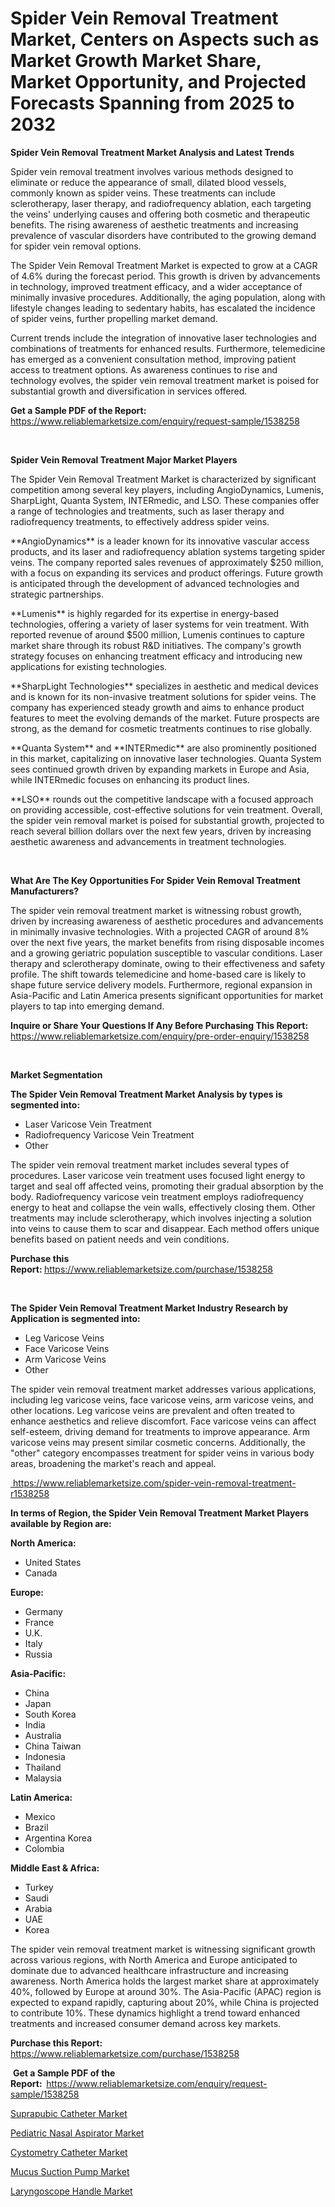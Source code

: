 <p><h1>Spider Vein Removal Treatment Market, Centers on Aspects such as Market Growth Market Share, Market Opportunity, and Projected Forecasts Spanning from 2025 to 2032</h1></p><p><strong>Spider Vein Removal Treatment Market Analysis and Latest Trends</strong></p>
<p><p>Spider vein removal treatment involves various methods designed to eliminate or reduce the appearance of small, dilated blood vessels, commonly known as spider veins. These treatments can include sclerotherapy, laser therapy, and radiofrequency ablation, each targeting the veins' underlying causes and offering both cosmetic and therapeutic benefits. The rising awareness of aesthetic treatments and increasing prevalence of vascular disorders have contributed to the growing demand for spider vein removal options.</p><p>The Spider Vein Removal Treatment Market is expected to grow at a CAGR of 4.6% during the forecast period. This growth is driven by advancements in technology, improved treatment efficacy, and a wider acceptance of minimally invasive procedures. Additionally, the aging population, along with lifestyle changes leading to sedentary habits, has escalated the incidence of spider veins, further propelling market demand. </p><p>Current trends include the integration of innovative laser technologies and combinations of treatments for enhanced results. Furthermore, telemedicine has emerged as a convenient consultation method, improving patient access to treatment options. As awareness continues to rise and technology evolves, the spider vein removal treatment market is poised for substantial growth and diversification in services offered.</p></p>
<p><strong>Get a Sample PDF of the Report:&nbsp;</strong> <a href="https://www.reliablemarketsize.com/enquiry/request-sample/1538258?utm_campaign=2113&utm_medium=2&utm_source=Github&utm_content=ia&utm_term=03032025&utm_id=spider-vein-removal-treatment">https://www.reliablemarketsize.com/enquiry/request-sample/1538258</a></p>
<p>&nbsp;</p>
<p><strong>Spider Vein Removal Treatment Major Market Players</strong></p>
<p><p>The Spider Vein Removal Treatment Market is characterized by significant competition among several key players, including AngioDynamics, Lumenis, SharpLight, Quanta System, INTERmedic, and LSO. These companies offer a range of technologies and treatments, such as laser therapy and radiofrequency treatments, to effectively address spider veins.</p><p>**AngioDynamics** is a leader known for its innovative vascular access products, and its laser and radiofrequency ablation systems targeting spider veins. The company reported sales revenues of approximately $250 million, with a focus on expanding its services and product offerings. Future growth is anticipated through the development of advanced technologies and strategic partnerships.</p><p>**Lumenis** is highly regarded for its expertise in energy-based technologies, offering a variety of laser systems for vein treatment. With reported revenue of around $500 million, Lumenis continues to capture market share through its robust R&D initiatives. The company's growth strategy focuses on enhancing treatment efficacy and introducing new applications for existing technologies.</p><p>**SharpLight Technologies** specializes in aesthetic and medical devices and is known for its non-invasive treatment solutions for spider veins. The company has experienced steady growth and aims to enhance product features to meet the evolving demands of the market. Future prospects are strong, as the demand for cosmetic treatments continues to rise globally.</p><p>**Quanta System** and **INTERmedic** are also prominently positioned in this market, capitalizing on innovative laser technologies. Quanta System sees continued growth driven by expanding markets in Europe and Asia, while INTERmedic focuses on enhancing its product lines.</p><p>**LSO** rounds out the competitive landscape with a focused approach on providing accessible, cost-effective solutions for vein treatment. Overall, the spider vein removal market is poised for substantial growth, projected to reach several billion dollars over the next few years, driven by increasing aesthetic awareness and advancements in treatment technologies.</p></p>
<p>&nbsp;</p>
<p><strong>What Are The Key Opportunities For Spider Vein Removal Treatment Manufacturers?</strong></p>
<p><p>The spider vein removal treatment market is witnessing robust growth, driven by increasing awareness of aesthetic procedures and advancements in minimally invasive technologies. With a projected CAGR of around 8% over the next five years, the market benefits from rising disposable incomes and a growing geriatric population susceptible to vascular conditions. Laser therapy and sclerotherapy dominate, owing to their effectiveness and safety profile. The shift towards telemedicine and home-based care is likely to shape future service delivery models. Furthermore, regional expansion in Asia-Pacific and Latin America presents significant opportunities for market players to tap into emerging demand.</p></p>
<p><strong>Inquire or Share Your Questions If Any Before Purchasing This Report:</strong> <a href="https://www.reliablemarketsize.com/enquiry/pre-order-enquiry/1538258?utm_campaign=2113&utm_medium=2&utm_source=Github&utm_content=ia&utm_term=03032025&utm_id=spider-vein-removal-treatment">https://www.reliablemarketsize.com/enquiry/pre-order-enquiry/1538258</a></p>
<p>&nbsp;</p>
<p><strong>Market Segmentation</strong></p>
<p><strong>The Spider Vein Removal Treatment Market Analysis by types is segmented into:</strong></p>
<p><ul><li>Laser Varicose Vein Treatment</li><li>Radiofrequency Varicose Vein Treatment</li><li>Other</li></ul></p>
<p><p>The spider vein removal treatment market includes several types of procedures. Laser varicose vein treatment uses focused light energy to target and seal off affected veins, promoting their gradual absorption by the body. Radiofrequency varicose vein treatment employs radiofrequency energy to heat and collapse the vein walls, effectively closing them. Other treatments may include sclerotherapy, which involves injecting a solution into veins to cause them to scar and disappear. Each method offers unique benefits based on patient needs and vein conditions.</p></p>
<p><strong>Purchase this Report:&nbsp;</strong><a href="https://www.reliablemarketsize.com/purchase/1538258?utm_campaign=2113&utm_medium=2&utm_source=Github&utm_content=ia&utm_term=03032025&utm_id=spider-vein-removal-treatment">https://www.reliablemarketsize.com/purchase/1538258</a></p>
<p>&nbsp;</p>
<p><strong>The Spider Vein Removal Treatment Market Industry Research by Application is segmented into:</strong></p>
<p><ul><li>Leg Varicose Veins</li><li>Face Varicose Veins</li><li>Arm Varicose Veins</li><li>Other</li></ul></p>
<p><p>The spider vein removal treatment market addresses various applications, including leg varicose veins, face varicose veins, arm varicose veins, and other locations. Leg varicose veins are prevalent and often treated to enhance aesthetics and relieve discomfort. Face varicose veins can affect self-esteem, driving demand for treatments to improve appearance. Arm varicose veins may present similar cosmetic concerns. Additionally, the "other" category encompasses treatment for spider veins in various body areas, broadening the market's reach and appeal.</p></p>
<p><a href="https://www.reliablemarketsize.com/spider-vein-removal-treatment-r1538258?utm_campaign=2113&utm_medium=2&utm_source=Github&utm_content=ia&utm_term=03032025&utm_id=spider-vein-removal-treatment">&nbsp;https://www.reliablemarketsize.com/spider-vein-removal-treatment-r1538258</a></p>
<p><strong>In terms of Region, the Spider Vein Removal Treatment Market Players available by Region are:</strong></p>
<p>
    <p> <strong> North America: </strong>
        <ul>
            <li>United States</li>
            <li>Canada</li>
        </ul>
        </p> 
    <p> <strong> Europe: </strong>
        <ul>
            <li>Germany</li>
            <li>France</li>
            <li>U.K.</li>
            <li>Italy</li>
            <li>Russia</li>
        </ul>
        </p> 
    <p> <strong> Asia-Pacific: </strong>
        <ul>
            <li>China</li>
            <li>Japan</li>
            <li>South Korea</li>
            <li>India</li>
            <li>Australia</li>
            <li>China Taiwan</li>
            <li>Indonesia</li>
            <li>Thailand</li>
            <li>Malaysia</li>
        </ul>
        </p> 
    <p> <strong> Latin America: </strong>
        <ul>
            <li>Mexico</li>
            <li>Brazil</li>
            <li>Argentina Korea</li>
            <li>Colombia</li>
        </ul>
        </p> 
    <p> <strong> Middle East & Africa: </strong>
        <ul>
            <li>Turkey</li>
            <li>Saudi</li>
            <li>Arabia</li>
            <li>UAE</li>
            <li>Korea</li>
        </ul>
    </p>
    </p>
<p><p>The spider vein removal treatment market is witnessing significant growth across various regions, with North America and Europe anticipated to dominate due to advanced healthcare infrastructure and increasing awareness. North America holds the largest market share at approximately 40%, followed by Europe at around 30%. The Asia-Pacific (APAC) region is expected to expand rapidly, capturing about 20%, while China is projected to contribute 10%. These dynamics highlight a trend toward enhanced treatments and increased consumer demand across key markets.</p></p>
<p><strong>Purchase this Report: </strong><a href="https://www.reliablemarketsize.com/purchase/1538258?utm_campaign=2113&utm_medium=2&utm_source=Github&utm_content=ia&utm_term=03032025&utm_id=spider-vein-removal-treatment">https://www.reliablemarketsize.com/purchase/1538258</a></p>
<p>&nbsp;<strong>Get a Sample PDF of the Report:&nbsp;&nbsp;</strong><a href="https://www.reliablemarketsize.com/enquiry/request-sample/1538258?utm_campaign=2113&utm_medium=2&utm_source=Github&utm_content=ia&utm_term=03032025&utm_id=spider-vein-removal-treatment">https://www.reliablemarketsize.com/enquiry/request-sample/1538258</a></p>
<p><strong></strong></p>
<p><p><a href="https://github.com/khifzaba/Market-Research-Report-List-1/blob/main/suprapubic-catheter-market.md?utm_campaign=2113&utm_medium=2&utm_source=Github&utm_content=ia&utm_term=03032025&utm_id=spider-vein-removal-treatment">Suprapubic Catheter Market</a></p><p><a href="https://github.com/ioniafidian4/Market-Research-Report-List-1/blob/main/pediatric-nasal-aspirator-market.md?utm_campaign=2113&utm_medium=2&utm_source=Github&utm_content=ia&utm_term=03032025&utm_id=spider-vein-removal-treatment">Pediatric Nasal Aspirator Market</a></p><p><a href="https://github.com/welfmimon/Market-Research-Report-List-1/blob/main/cystometry-catheter-market.md?utm_campaign=2113&utm_medium=2&utm_source=Github&utm_content=ia&utm_term=03032025&utm_id=spider-vein-removal-treatment">Cystometry Catheter Market</a></p><p><a href="https://github.com/nkomdaumis16/Market-Research-Report-List-1/blob/main/mucus-suction-pump-market.md?utm_campaign=2113&utm_medium=2&utm_source=Github&utm_content=ia&utm_term=03032025&utm_id=spider-vein-removal-treatment">Mucus Suction Pump Market</a></p><p><a href="https://github.com/amramcocosxa/Market-Research-Report-List-1/blob/main/laryngoscope-handle-market.md?utm_campaign=2113&utm_medium=2&utm_source=Github&utm_content=ia&utm_term=03032025&utm_id=spider-vein-removal-treatment">Laryngoscope Handle Market</a></p></p>